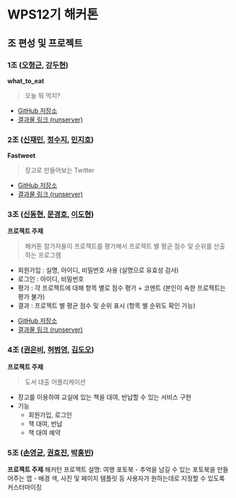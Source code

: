 # WPS12기 해커톤

## 조 편성 및 프로젝트

### 1조 ([오형근](https://github.com/hyeonggeun2), [강두현](https://github.com/djangojeng-e))

**what_to_eat**
> 오늘 뭐 먹지?

- [GitHub 저장소](https://github.com/WPS-12th-Hackathon/Team1_what_eat)
- [결과물 링크 (runserver)](http://)

### 2조 ([신재민](https://github.com/shinjam), [정수지](https://github.com/rarlala), [민지호](https://github.com/min-jyo))

**Fastweet**

> 장고로 만들어보는 Twitter

- [GitHub 저장소](https://github.com/WPS-12th-Hackathon/Team2_fastweet)
- [결과물 링크 (runserver)](http://172.16.1.116:8000)


### 3조 ([신동현](https://github.com/qu3vipon), [문경호](https://github.com/moonpeter), [이도현](https://github.com/eqfwcev123))

**프로젝트 주제**  
> 해커톤 참가자들이 프로젝트를 평가해서 프로젝트 별 평균 점수 및 순위를 산출하는 프로그램
* 회원가입 : 실명, 아이디, 비밀번호 사용 (실명으로 유효성 검사)
* 로그인 : 아이디, 비밀번호
* 평가 : 각 프로젝트에 대해 항목 별로 점수 평가 + 코멘트 (본인이 속한 프로젝트는 평가 불가)
* 결과 : 프로젝트 별 평균 점수 및 순위 표시 (항목 별 순위도 확인 가능)

- [GitHub 저장소](https://github.com/WPS-12th-Hackathon/Team3_face_recognization)
- [결과물 링크 (runserver)](http://172.16.1.116:8000)

### 4조 ([권은비](https://github.com/eunbiviakwon), [허범영](https://github.com/hbyyy), [김도오](https://github.com/kimdooh2019))

**프로젝트 주제**
> 도서 대출 어플리케이션
- 장고를 이용하여 교실에 있는 책을 대여, 반납할 수 있는 서비스 구현
- 기능
	- 회원가입, 로그인
	- 책 대여, 반납
	- 책 대여 예약

### 5조 ([손영균](https://github.com/Suellaiy), [권효진](https://github.com/moorekwon/hackathon.git), [박홍빈](https://github.com/parkhongbeen))

**프로젝트 주제**
해커턴 프로젝트 설명: 여행 포토북
	- 추억을 남길 수 있는 포토북을 만들어주는 앱
	- 배경 색, 사진 및 페이지 템플릿 등 사용자가 원하는데로 지정할 수 있도록 커스터마이징
